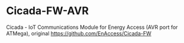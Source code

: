 # Cicada-FW-AVR
Cicada - IoT Communications Module for Energy Access (AVR port for ATMega), original https://github.com/EnAccess/Cicada-FW
